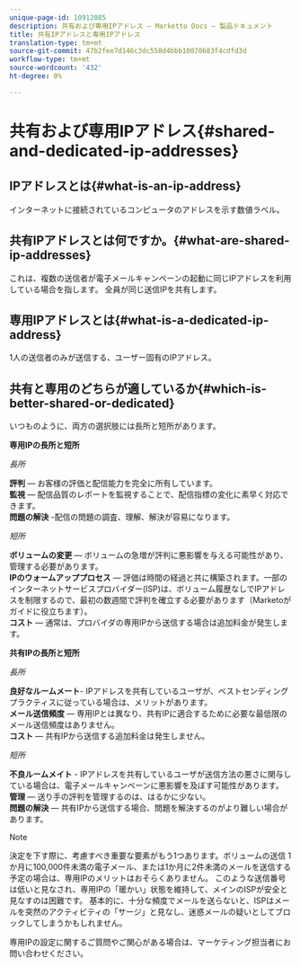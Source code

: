 ```yaml
---
unique-page-id: 10912085
description: 共有および専用IPアドレス — Marketto Docs — 製品ドキュメント
title: 共有IPアドレスと専用IPアドレス
translation-type: tm+mt
source-git-commit: 47b2fee7d146c3dc558d4bbb10070683f4cdfd3d
workflow-type: tm+mt
source-wordcount: '432'
ht-degree: 0%

---
```



# 共有および専用IPアドレス{#shared-and-dedicated-ip-addresses}

## IPアドレスとは{#what-is-an-ip-address}

インターネットに接続されているコンピュータのアドレスを示す数値ラベル。

## 共有IPアドレスとは何ですか。{#what-are-shared-ip-addresses}

これは、複数の送信者が電子メールキャンペーンの起動に同じIPアドレスを利用している場合を指します。 全員が同じ送信IPを共有します。

## 専用IPアドレスとは{#what-is-a-dedicated-ip-address}

1人の送信者のみが送信する、ユーザー固有のIPアドレス。

## 共有と専用のどちらが適しているか{#which-is-better-shared-or-dedicated}

いつものように、両方の選択肢には長所と短所があります。

**専用IPの長所と短所**

*長所*

**評判**  — お客様の評価と配信能力を完全に所有しています。\
**監視**  — 配信品質のレポートを監視することで、配信指標の変化に素早く対応できます。\
**問題の解決** -配信の問題の調査、理解、解決が容易になります。

*短所*

**ボリュームの変更**  — ボリュームの急増が評判に悪影響を与える可能性があり、管理する必要があります。\
**IPのウォームアッププロセス**  — 評価は時間の経過と共に構築されます。一部のインターネットサービスプロバイダー(ISP)は、ボリューム履歴なしでIPアドレスを制限するので、最初の数週間で評判を確立する必要があります（Marketoがガイドに役立ちます）。\
**コスト**  — 通常は、プロバイダの専用IPから送信する場合は追加料金が発生します。

**共有IPの長所と短所**

*長所*

**良好なルームメート**- IPアドレスを共有しているユーザが、ベストセンディングプラクティスに従っている場合は、メリットがあります。\
**メール送信頻度** — 専用IPとは異なり、共有IPに適合するために必要な最低限のメール送信頻度はありません。\
**コスト** — 共有IPから送信する追加料金は発生しません。

*短所*

**不良ルームメイト** - IPアドレスを共有しているユーザが送信方法の悪さに関与している場合は、電子メールキャンペーンに悪影響を及ぼす可能性があります。\
**管理** — 送り手の評判を管理するのは、はるかに少ない。\
**問題の解決** — 共有IPから送信する場合、問題を解決するのがより難しい場合があります。

>[!NOTE]
>
>決定を下す際に、考慮すべき重要な要素がもう1つあります。ボリュームの送信 1か月に100,000件未満の電子メール、または1か月に2件未満のメールを送信する予定の場合は、専用IPのメリットはおそらくありません。 このような送信番号は低いと見なされ、専用IPの「暖かい」状態を維持して、メインのISPが安全と見なすのは困難です。 基本的に、十分な頻度でメールを送らないと、ISPはメールを突然のアクティビティの「サージ」と見なし、迷惑メールの疑いとしてブロックしてしまうかもしれません。

専用IPの設定に関するご質問やご関心がある場合は、マーケティング担当者にお問い合わせください。